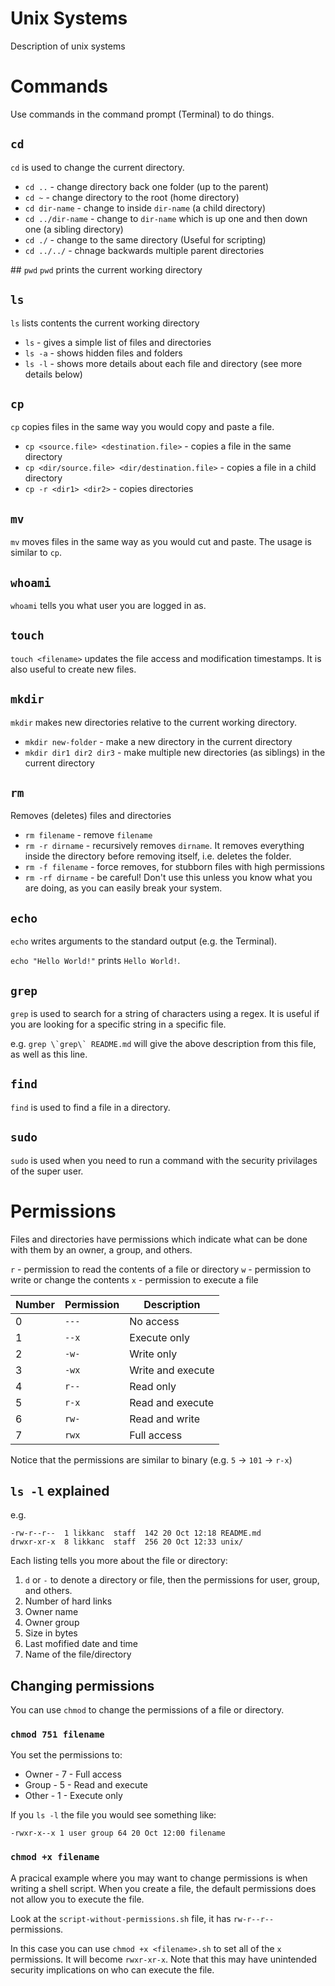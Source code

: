 # Unix Systems
Description of unix systems

# Commands
Use commands in the command prompt (Terminal) to do things.

## `cd`
`cd` is used to change the current directory.

* `cd ..` - change directory back one folder (up to the parent) 
* `cd ~` - change directory to the root (home directory)
* `cd dir-name` - change to inside `dir-name` (a child directory) 
* `cd ../dir-name` - change to `dir-name` which is up one and then down one (a sibling directory) 
* `cd ./` - change to the same directory (Useful for scripting)
* `cd ../../` - chnage backwards multiple parent directories

## `pwd`
`pwd` prints the current working directory

## `ls`
`ls` lists contents the current working directory

* `ls` - gives a simple list of files and directories
* `ls -a` - shows hidden files and folders
* `ls -l` - shows more details about each file and directory (see more details below)

## `cp`
`cp` copies files in the same way you would copy and paste a file. 

* `cp <source.file> <destination.file>` - copies a file in the same directory
* `cp <dir/source.file> <dir/destination.file>` - copies a file in a child directory
* `cp -r <dir1> <dir2>` - copies directories

## `mv` 
`mv` moves files in the same way as you would cut and paste. The usage is similar to `cp`.

## `whoami`
`whoami` tells you what user you are logged in as. 

## `touch`
`touch <filename>` updates the file access and modification timestamps. It is also useful to create new files. 

## `mkdir`
`mkdir` makes new directories relative to the current working directory. 

* `mkdir new-folder` - make a new directory in the current directory
* `mkdir dir1 dir2 dir3` - make multiple new directories (as siblings) in the current directory

## `rm`
Removes (deletes) files and directories

* `rm filename` - remove `filename`
* `rm -r dirname` - recursively removes `dirname`. It removes everything inside the directory before removing itself, i.e. deletes the folder.
* `rm -f filename` - force removes, for stubborn files with high permissions
* `rm -rf dirname` - be careful! Don't use this unless you know what you are doing, as you can easily break your system. 

## `echo`
`echo` writes arguments to the standard output (e.g. the Terminal).

`echo "Hello World!"` prints `Hello World!`.

## `grep`
`grep` is used to search for a string of characters using a regex. It is useful if you are looking for a specific string in a specific file. 

e.g. 
```grep \`grep\` README.md``` will give the above description from this file, as well as this line. 

## `find`
`find` is used to find a file in a directory.

## `sudo`
`sudo` is used when you need to run a command with the security privilages of the super user. 

# Permissions

Files and directories have permissions which indicate what can be done with them by an owner, a group, and others. 

`r` - permission to read the contents of a file or directory
`w` - permission to write or change the contents 
`x` - permission to execute a file

| Number | Permission | Description | 
|---|-------|-----------|
| 0 | `---` | No access | 
| 1 | `--x` | Execute only | 
| 2 | `-w-` | Write only | 
| 3 | `-wx` | Write and execute | 
| 4 | `r--` | Read only | 
| 5 | `r-x` | Read and execute | 
| 6 | `rw-` | Read and write | 
| 7 | `rwx` | Full access | 

Notice that the permissions are similar to binary (e.g. `5` -> `101` -> `r-x`)

## `ls -l` explained
e.g. 
```
-rw-r--r--  1 likkanc  staff  142 20 Oct 12:18 README.md
drwxr-xr-x  8 likkanc  staff  256 20 Oct 12:33 unix/
```

Each listing tells you more about the file or directory:
1. `d` or `-` to denote a directory or file, then the permissions for user, group, and others. 
2. Number of hard links
3. Owner name
4. Owner group
5. Size in bytes
6. Last mofified date and time
7. Name of the file/directory


## Changing permissions
You can use `chmod` to change the permissions of a file or directory. 

### `chmod 751 filename` 
You set the permissions to:
* Owner - 7 - Full access
* Group - 5 - Read and execute
* Other - 1 - Execute only

If you `ls -l` the file you would see something like:
```
-rwxr-x--x 1 user group 64 20 Oct 12:00 filename
```

### `chmod +x filename`
A pracical example where you may want to change permissions is when writing a shell script. When you create a file, the default permissions does not allow you to execute the file. 

Look at the `script-without-permissions.sh` file, it has `rw-r--r--` permissions. 

In this case you can use `chmod +x <filename>.sh` to set all of the `x` permissions. It will become `rwxr-xr-x`. Note that this may have unintended security implications on who can execute the file. 

